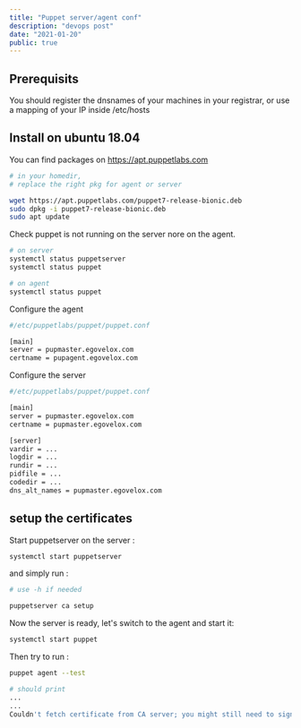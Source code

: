 ```yaml
---
title: "Puppet server/agent conf"
description: "devops post"
date: "2021-01-20"
public: true
---
```



## Prerequisits
You should register the dnsnames of your machines in your registrar, or use
a mapping of your IP inside /etc/hosts

## Install on ubuntu 18.04
You can find packages on https://apt.puppetlabs.com
```bash
# in your homedir, 
# replace the right pkg for agent or server

wget https://apt.puppetlabs.com/puppet7-release-bionic.deb
sudo dpkg -i puppet7-release-bionic.deb
sudo apt update

```

Check puppet is not running on the server nore on the agent.

```bash
# on server
systemctl status puppetserver
systemctl status puppet

# on agent
systemctl status puppet

```

Configure the agent

```bash
#/etc/puppetlabs/puppet/puppet.conf

[main]
server = pupmaster.egovelox.com
certname = pupagent.egovelox.com

```
Configure the server

```bash
#/etc/puppetlabs/puppet/puppet.conf

[main]
server = pupmaster.egovelox.com
certname = pupmaster.egovelox.com

[server]
vardir = ...
logdir = ...
rundir = ...
pidfile = ...
codedir = ...
dns_alt_names = pupmaster.egovelox.com

```
## setup the certificates

Start puppetserver on the server :
```bash
systemctl start puppetserver

```
and simply run : 
```bash
# use -h if needed

puppetserver ca setup

```
Now the server is ready, let's switch to the agent and start it:
```bash
systemctl start puppet

```
Then try to run :
```bash
puppet agent --test

# should print
...
...
Couldn't fetch certificate from CA server; you might still need to sign this agent's certificate
```







